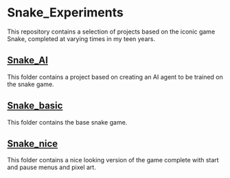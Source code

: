 Snake_Experiments
=================

 This repository contains a selection of projects based on the iconic game Snake, completed at varying times in my teen years.

[**Snake_AI**](Snake_AI)
--------------------------
This folder contains a project based on creating an AI agent to be trained on the snake game.

[**Snake_basic**](Snake_basic)
-------------------------------
This folder contains the base snake game.

[**Snake_nice**](Snake_nice)
-------------------------------
This folder contains a nice looking version of the game complete with start and pause menus and pixel art.